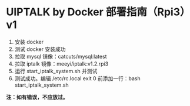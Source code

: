 # UIPTALK by Docker 部署指南（Rpi3） v1

1. 安装 docker
2. 测试 docker 安装成功
3. 拉取 mysql 镜像：catcuts/mysql:latest
4. 拉取 iptalk 镜像：meeyi/iptalk:v1.2.rpi3
5. 运行 start_iptalk_system.sh 并测试
6. 测试成功。编辑 /etc/rc.local exit 0 前添加一行：bash start_iptalk_system.sh

**注：如有错误，不应放过。**